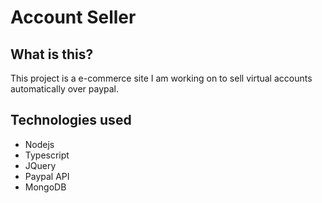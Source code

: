# Account Seller

## What is this?
This project is a e-commerce site I am working on to sell virtual accounts automatically over paypal.

## Technologies used
- Nodejs
- Typescript
- JQuery
- Paypal API
- MongoDB
